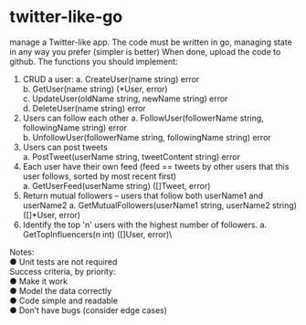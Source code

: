 # twitter-like-go

manage a Twitter-like app.
The code must be written in go, managing state in any way you prefer (simpler is better)
When done, upload the code to github.
The functions you should implement:
1. CRUD a user:
    a. CreateUser(name string) error\
    b. GetUser(name string) (*User, error)\
    c. UpdateUser(oldName string, newName string) error\
    d. DeleteUser(name string) error
2. Users can follow each other
    a. FollowUser(followerName string, followingName string) error\
    b. UnfollowUser(followerName string, followingName string) error
3. Users can post tweets\
    a. PostTweet(userName string, tweetContent string) error
4. Each user have their own feed (feed == tweets by other users that this user follows, sorted by most recent first)\
    a. GetUserFeed(userName string) ([]Tweet, error)
5. Return mutual followers – users that follow both userName1 and userName2
    a. GetMutualFollowers(userName1 string, userName2 string) ([]*User, error)
6. Identify the top 'n' users with the highest number of followers.
    a. GetTopInfluencers(n int) ([]User, error)\

Notes:\
    ● Unit tests are not required\
    Success criteria, by priority:\
    ● Make it work\
    ● Model the data correctly\
    ● Code simple and readable\
    ● Don’t have bugs (consider edge cases)